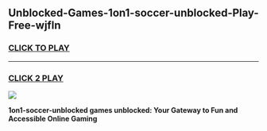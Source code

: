 
## Unblocked-Games-1on1-soccer-unblocked-Play-Free-wjfln
<h3>
<a href="https://premium76.site?title=1on1-soccer-unblocked&ref=19M">CLICK TO PLAY</a></h3>
<hr>

<h3>
<a href="https://premium76.site?title=1on1-soccer-unblocked&ref=19M">CLICK 2 PLAY</a>
  
</h3>

<a href="https://premium76.site?title=1on1-soccer-unblocked&ref=19M"><img src="https://clearcache.store/games.png"></a>


**1on1-soccer-unblocked games unblocked: Your Gateway to Fun and Accessible Online Gaming**
